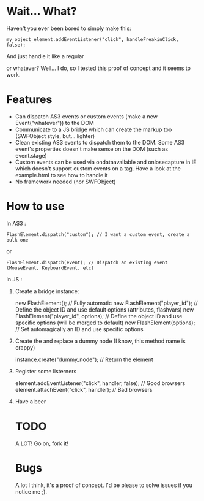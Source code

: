 # Wait… What? #

Haven't you ever been bored to simply make this:

	my_object_element.addEventListener("click", handleFreakinClick, false);

And just handle it like a regular <div> or whatever?
Well… I do, so I tested this proof of concept and it seems to work.

# Features #

- Can dispatch AS3 events or custom events (make a new Event("whatever")) to the DOM
- Communicate to a JS bridge which can create the markup too (SWFObject style, but… lighter)
- Clean existing AS3 events to dispatch them to the DOM. Some AS3 event's properties doesn't make sense on the DOM (such as event.stage)
- Custom events can be used via ondataavailable and onlosecapture in IE which doesn't support custom events on a tag. Have a look at the example.html to see how to handle it
- No framework needed (nor SWFObject)

# How to use #

In AS3 :

	FlashElement.dispatch("custom"); // I want a custom event, create a bulk one

or

	FlashElement.dispatch(event); // Dispatch an existing event (MouseEvent, KeyboardEvent, etc)

In JS :
1. Create a bridge instance:

	new FlashElement(); // Fully automatic
	new FlashElement("player_id"); // Define the object ID and use default options (attributes, flashvars)
	new FlashElement("player_id", options); // Define the object ID and use specific options (will be merged to default)
	new FlashElement(options); // Set automagically an ID and use specific options

2. Create the <object> and replace a dummy node (I know, this method name is crappy)

	instance.create("dummy_node"); // Return the <object> element

3. Register some listerners

	element.addEventListener("click", handler, false); // Good browsers
	element.attachEvent("click", handler); // Bad browsers

4. Have a beer

# TODO #

A LOT! Go on, fork it!

# Bugs #

A lot I think, it's a proof of concept. I'd be please to solve issues if you notice me ;).